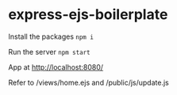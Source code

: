# express-ejs-boilerplate
Install the packages `npm i`

Run the server `npm start`

App at <a href="http://localhost:8080/"> http://localhost:8080/ </a>

Refer to /views/home.ejs and /public/js/update.js
